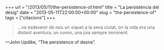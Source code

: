 +++
url = "/2013/05/11/the-persistence-of.html"
title = "La persistència del desig"
date = "2013-05-11T22:00:00+00:00"
slug = "the-persistence-of"
tags = ["citacions"]
+++

> …va esdevenir de nou un xiquet a la seva ciutat, on la vida era una distant aventura, un rumor, una joia sempre imminent.

—John Updike, “The persistence of desire”.


